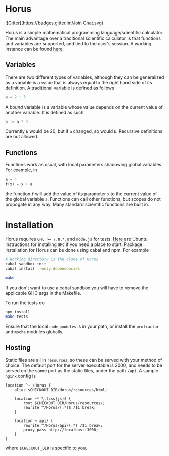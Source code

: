 # Horus

[![Gitter](https://badges.gitter.im/Join Chat.svg)](https://gitter.im/nikklassen/Horus?utm_source=badge&utm_medium=badge&utm_campaign=pr-badge&utm_content=badge)

Horus is a simple mathematical programming language/scientific calculator.  The main advantage over a traditional scientific calculator is that functions and variables are supported, and tied to the user's session.  A working instance can be found [here](http://nikklassen.ca/Horus).

## Variables

There are two different types of variables, although they can be generalized as a variable is a value that is always equal to the right hand side of its definition.  A traditional variable is defined as follows

```c
a = 2 + 3
```

A _bound_ variable is a variable whose value depends on the current value of another variable.  It is defined as such

```c
b := a * 4
```

Currently `b` would be 20, but if `a` changed, so would `b`.  Recursive definitions are not allowed.

## Functions

Functions work as usual, with local parameters shadowing global variables.  For example, in

```c
a = 4
f(x) = x + a
```

the function `f` will add the value of its parameter `x` to the current value of the global variable `a`.  Functions can call other functions, but scopes do not propogate in any way.  Many standard scientific functions are built in.

# Installation

Horus requires `GHC >= 7.8.*`, and `node.js` for tests.  [Here](https://gist.github.com/yantonov/10083524) are Ubuntu instructions for installing `GHC` if you need a place to start.  Package installation for Horus can be done using cabal and npm.  For example

```bash
# Working directory is the clone of Horus
cabal sandbox init
cabal install --only-dependencies

make
```

If you don't want to use a cabal sandbox you will have to remove the applicable GHC args in the Makefile.

To run the tests do

```bash
npm install
make tests
```

Ensure that the local `node_modules` is in your path, or install the `protractor` and `mocha` modules globally.

## Hosting

Static files are all in `resources`, so these can be served with your method of choice.  The default port for the server executable is 3000, and needs to be served on the same port as the static files, under the path `/api`.  A sample `nginx` config is

```nginx
location ^~ /Horus {
	alias $CHECKOUT_DIR/Horus/resources/html;
	
	location ~* \.(css|js)$ {
		root $CHECKOUT_DIR/Horus/resources/;
	    rewrite ^/Horus/(.*)$ /$1 break;
	}
	
	location ~ api/ {
	    rewrite ^/Horus/api/(.*) /$1 break;
	    proxy_pass http://localhost:3000;
	}
}
```

where `$CHECKOUT_DIR` is specific to you.
